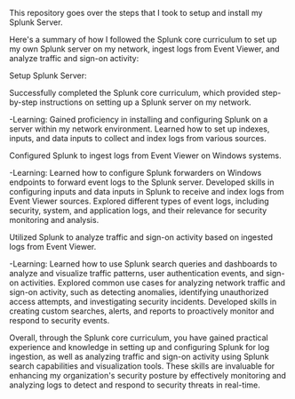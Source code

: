 This repository goes over the steps that I took to setup and install my Splunk Server.

Here's a summary of how I followed the Splunk core curriculum to set up my own Splunk server on my network, ingest logs from Event Viewer, and analyze traffic and sign-on activity:

Setup Splunk Server:

Successfully completed the Splunk core curriculum, which provided step-by-step instructions on setting up a Splunk server on my network.

-Learning: Gained proficiency in installing and configuring Splunk on a server within my network environment. Learned how to set up indexes, inputs, and data inputs to collect and index logs from various sources.

Configured Splunk to ingest logs from Event Viewer on Windows systems.
    
-Learning: Learned how to configure Splunk forwarders on Windows endpoints to forward event logs to the Splunk server. Developed skills in configuring inputs and data inputs in Splunk to receive and index logs from Event Viewer sources. Explored different types of event logs, including security, system, and application logs, and their relevance for security monitoring and analysis.

Utilized Splunk to analyze traffic and sign-on activity based on ingested logs from Event Viewer.

-Learning: Learned how to use Splunk search queries and dashboards to analyze and visualize traffic patterns, user authentication events, and sign-on activities. Explored common use cases for analyzing network traffic and sign-on activity, such as detecting anomalies, identifying unauthorized access attempts, and investigating security incidents. Developed skills in creating custom searches, alerts, and reports to proactively monitor and respond to security events.

Overall, through the Splunk core curriculum, you have gained practical experience and knowledge in setting up and configuring Splunk for log ingestion, as well as analyzing traffic and sign-on activity using Splunk search capabilities and visualization tools. These skills are invaluable for enhancing my organization's security posture by effectively monitoring and analyzing logs to detect and respond to security threats in real-time.